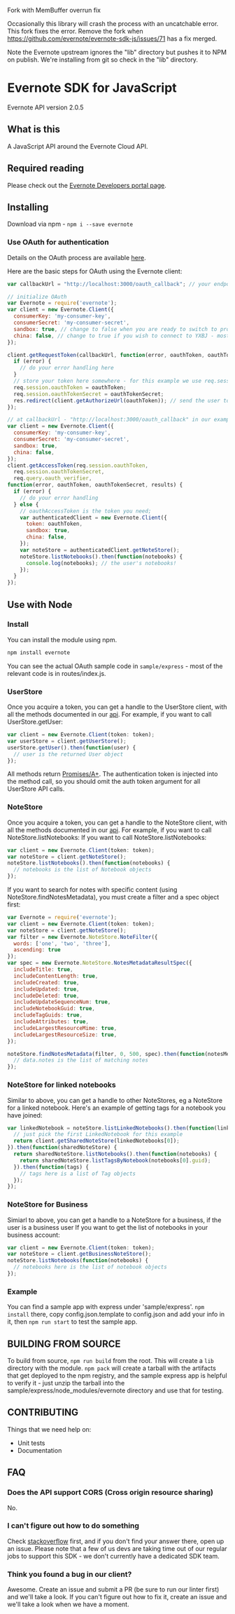 Fork with MemBuffer overrun fix

Occasionally this library will crash the process with an uncatchable error. This
fork fixes the error. Remove the fork when
https://github.com/evernote/evernote-sdk-js/issues/71 has a fix merged.

Note the Evernote upstream ignores the "lib" directory but pushes it to NPM on
publish. We're installing from git so check in the "lib" directory.

Evernote SDK for JavaScript
===========================
Evernote API version 2.0.5

What is this
--------------
A JavaScript API around the Evernote Cloud API.

Required reading
----------------
Please check out the [Evernote Developers portal page](https://dev.evernote.com/doc/).

Installing
----------

Download via npm - `npm i --save evernote`

### Use OAuth for authentication

Details on the OAuth process are available [here](https://dev.evernote.com/doc/articles/authentication.php).

Here are the basic steps for OAuth using the Evernote client:
```javascript
var callbackUrl = "http://localhost:3000/oauth_callback"; // your endpoint

// initialize OAuth
var Evernote = require('evernote');
var client = new Evernote.Client({
  consumerKey: 'my-consumer-key',
  consumerSecret: 'my-consumer-secret',
  sandbox: true, // change to false when you are ready to switch to production
  china: false, // change to true if you wish to connect to YXBJ - most of you won't
});

client.getRequestToken(callbackUrl, function(error, oauthToken, oauthTokenSecret) {
  if (error) {
    // do your error handling here
  }
  // store your token here somewhere - for this example we use req.session
  req.session.oauthToken = oauthToken;
  req.session.oauthTokenSecret = oauthTokenSecret;
  res.redirect(client.getAuthorizeUrl(oauthToken)); // send the user to Evernote
});

// at callbackUrl - "http://localhost:3000/oauth_callback" in our example. User sent here after Evernote auth
var client = new Evernote.Client({
  consumerKey: 'my-consumer-key',
  consumerSecret: 'my-consumer-secret',
  sandbox: true,
  china: false,
});
client.getAccessToken(req.session.oauthToken,
  req.session.oauthTokenSecret,
  req.query.oauth_verifier,
function(error, oauthToken, oauthTokenSecret, results) {
  if (error) {
    // do your error handling
  } else {
    // oauthAccessToken is the token you need;
    var authenticatedClient = new Evernote.Client({
      token: oauthToken,
      sandbox: true,
      china: false,
    });
    var noteStore = authenticatedClient.getNoteStore();
    noteStore.listNotebooks().then(function(notebooks) {
      console.log(notebooks); // the user's notebooks!
    });
  }
});
```

Use with Node
-------------

### Install

You can install the module using npm.
```sh
npm install evernote
```

You can see the actual OAuth sample code in `sample/express` - most of the relevant code is in routes/index.js.

### UserStore ###
Once you acquire a token, you can get a handle to the UserStore client, with all the methods documented in our [api](https://dev.evernote.com/doc/reference/UserStore.html). For example, if you want to call UserStore.getUser:
```javascript
var client = new Evernote.Client(token: token);
var userStore = client.getUserStore();
userStore.getUser().then(function(user) {
  // user is the returned User object
});
```
All methods return [Promises/A+](https://promisesaplus.com/). The authentication token is injected into the method call, so you should omit the auth token argument for all UserStore API calls.

### NoteStore ###
Once you acquire a token, you can get a handle to the NoteStore client, with all the methods documented in our [api](https://dev.evernote.com/doc/reference/NoteStore.html). For example, if you want to call NoteStore.listNotebooks:
If you want to call NoteStore.listNotebooks:
```javascript
var client = new Evernote.Client(token: token);
var noteStore = client.getNoteStore();
noteStore.listNotebooks().then(function(notebooks) {
  // notebooks is the list of Notebook objects
});
```
If you want to search for notes with specific content (using NoteStore.findNotesMetadata), you must create a filter and a spec object first:
```javascript
var Evernote = require('evernote');
var client = new Evernote.Client(token: token);
var noteStore = client.getNoteStore();
var filter = new Evernote.NoteStore.NoteFilter({
  words: ['one', 'two', 'three'],
  ascending: true
});
var spec = new Evernote.NoteStore.NotesMetadataResultSpec({
  includeTitle: true,
  includeContentLength: true,
  includeCreated: true,
  includeUpdated: true,
  includeDeleted: true,
  includeUpdateSequenceNum: true,
  includeNotebookGuid: true,
  includeTagGuids: true,
  includeAttributes: true,
  includeLargestResourceMime: true,
  includeLargestResourceSize: true,
});

noteStore.findNotesMetadata(filter, 0, 500, spec).then(function(notesMetadataList) {
  // data.notes is the list of matching notes
});
```

### NoteStore for linked notebooks ###
Similar to above, you can get a handle to other NoteStores, eg a NoteStore for a linked notebook. Here's an example of getting tags for a notebook you have joined:
```javascript
var linkedNotebook = noteStore.listLinkedNotebooks().then(function(linkedNotebooks) {
  // just pick the first LinkedNotebook for this example
  return client.getSharedNoteStore(linkedNotebooks[0]);
}).then(function(sharedNoteStore) {
  return sharedNoteStore.listNotebooks().then(function(notebooks) {
    return sharedNoteStore.listTagsByNotebook(notebooks[0].guid);
  }).then(function(tags) {
    // tags here is a list of Tag objects
  });
});
```

### NoteStore for Business ###
Simiarl to above, you can get a handle to a NoteStore for a business, if the user is a business user
If you want to get the list of notebooks in your business account:
```javascript
var client = new Evernote.Client(token: token);
var noteStore = client.getBusinessNoteStore();
noteStore.listNotebooks(function(notebooks) {
  // notebooks here is the list of notebook objects
});
```

### Example

You can find a sample app with express under 'sample/express'. `npm install` there, copy config.json.template to config.json and add your info in it, then `npm run start` to test the sample app.

BUILDING FROM SOURCE
--------------------

To build from source, `npm run build` from the root. This will create a `lib` directory with the module. `npm pack` will create a tarball with the artifacts that get deployed to the npm registry, and the sample express app is helpful to verify it - just unzip the tarball into the sample/express/node_modules/evernote directory and use that for testing.


CONTRIBUTING
------------
Things that we need help on:
* Unit tests
* Documentation


FAQ
---

### Does the API support CORS (Cross origin resource sharing)

No.

### I can't figure out how to do something

Check [stackoverflow](https://stackoverflow.com/questions/tagged/evernote) first, and if you don't find your answer there, open up an issue. Please note that a few of us devs are taking time out of our regular jobs to support this SDK - we don't currently have a dedicated SDK team.

### Think you found a bug in our client?

Awesome. Create an issue and submit a PR (be sure to run our linter first) and we'll take a look. If you can't figure out how to fix it, create an issue and we'll take a look when we have a moment.
